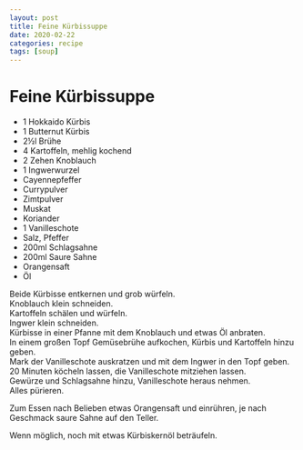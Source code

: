 ```yaml
---
layout: post
title: Feine Kürbissuppe
date: 2020-02-22
categories: recipe
tags: [soup]
---
```

# Feine Kürbissuppe

- 1 Hokkaido Kürbis
- 1 Butternut Kürbis
- 2½l Brühe
- 4 Kartoffeln, mehlig kochend
- 2 Zehen Knoblauch
- 1 Ingwerwurzel
- Cayennepfeffer
- Currypulver
- Zimtpulver
- Muskat
- Koriander
- 1 Vanilleschote
- Salz, Pfeffer
- 200ml Schlagsahne
- 200ml Saure Sahne
- Orangensaft
- Öl

Beide Kürbisse entkernen und grob würfeln.  
Knoblauch klein schneiden.  
Kartoffeln schälen und würfeln.  
Ingwer klein schneiden.  
Kürbisse in einer Pfanne mit dem Knoblauch und etwas Öl anbraten.  
In einem großen Topf Gemüsebrühe aufkochen, Kürbis und Kartoffeln hinzu geben.  
Mark der Vanilleschote auskratzen und mit dem Ingwer in den Topf geben.  
20 Minuten köcheln lassen, die Vanilleschote mitziehen lassen.  
Gewürze und Schlagsahne hinzu, Vanilleschote heraus nehmen.  
Alles pürieren.  
  
Zum Essen nach Belieben etwas Orangensaft und einrühren, je nach Geschmack saure Sahne auf den Teller.  
  
Wenn möglich, noch mit etwas Kürbiskernöl beträufeln.  
